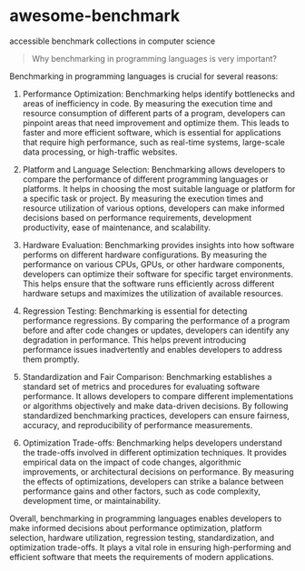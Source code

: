# awesome-benchmark
accessible benchmark collections in computer science


> Why benchmarking in programming languages is very important?

Benchmarking in programming languages is crucial for several reasons:

1. Performance Optimization: Benchmarking helps identify bottlenecks and areas of inefficiency in code. By measuring the execution time and resource consumption of different parts of a program, developers can pinpoint areas that need improvement and optimize them. This leads to faster and more efficient software, which is essential for applications that require high performance, such as real-time systems, large-scale data processing, or high-traffic websites.

2. Platform and Language Selection: Benchmarking allows developers to compare the performance of different programming languages or platforms. It helps in choosing the most suitable language or platform for a specific task or project. By measuring the execution times and resource utilization of various options, developers can make informed decisions based on performance requirements, development productivity, ease of maintenance, and scalability.

3. Hardware Evaluation: Benchmarking provides insights into how software performs on different hardware configurations. By measuring the performance on various CPUs, GPUs, or other hardware components, developers can optimize their software for specific target environments. This helps ensure that the software runs efficiently across different hardware setups and maximizes the utilization of available resources.

4. Regression Testing: Benchmarking is essential for detecting performance regressions. By comparing the performance of a program before and after code changes or updates, developers can identify any degradation in performance. This helps prevent introducing performance issues inadvertently and enables developers to address them promptly.

5. Standardization and Fair Comparison: Benchmarking establishes a standard set of metrics and procedures for evaluating software performance. It allows developers to compare different implementations or algorithms objectively and make data-driven decisions. By following standardized benchmarking practices, developers can ensure fairness, accuracy, and reproducibility of performance measurements.

6. Optimization Trade-offs: Benchmarking helps developers understand the trade-offs involved in different optimization techniques. It provides empirical data on the impact of code changes, algorithmic improvements, or architectural decisions on performance. By measuring the effects of optimizations, developers can strike a balance between performance gains and other factors, such as code complexity, development time, or maintainability.

Overall, benchmarking in programming languages enables developers to make informed decisions about performance optimization, platform selection, hardware utilization, regression testing, standardization, and optimization trade-offs. It plays a vital role in ensuring high-performing and efficient software that meets the requirements of modern applications.
